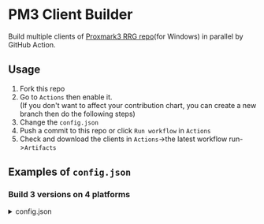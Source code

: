# PM3 Client Builder

Build multiple clients of [Proxmark3 RRG repo](https://github.com/RfidResearchGroup/proxmark3)(for Windows) in parallel by GitHub Action.  

## Usage
1. Fork this repo  
2. Go to `Actions` then enable it.  
(If you don't want to affect your contribution chart, you can create a new branch then do the following steps)  
3. Change the `config.json`  
4. Push a commit to this repo or click `Run workflow` in `Actions`  
5. Check and download the clients in `Actions`->the latest workflow run->`Artifacts`  

## Examples of `config.json`

### Build 3 versions on 4 platforms 

<details>
<summary>config.json</summary>


```
{
    "refs": [
        "master",
        "v4.16191",
        "v4.15864"
    ],
    "platforms": [
        "PM3RDV4",
        "PM3GENERIC",
        "RDV4BTADDON",
        "GENERICWITHFLASH"
    ]
}
```

</details>
